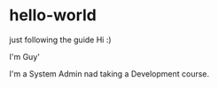 # hello-world
just following the guide
Hi :)

I'm Guy'

I'm a System Admin nad taking a Development course.
